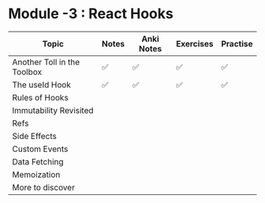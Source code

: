 # Module -3 : React Hooks

| Topic                       | Notes | Anki Notes | Exercises | Practise |
| --------------------------- | ----- | ---------- | --------- | -------- |
| Another Toll in the Toolbox | ✅     | ✅          | ✅         | ✅        |
| The useId Hook              | ✅     | ✅          | ✅         | ✅        |
| Rules of Hooks              |       |            |           |          |
| Immutability Revisited      |       |            |           |          |
| Refs                        |       |            |           |          |
| Side Effects                |       |            |           |          |
| Custom Events               |       |            |           |          |
| Data Fetching               |       |            |           |          |
| Memoization                 |       |            |           |          |
| More to discover            |       |            |           |          |

